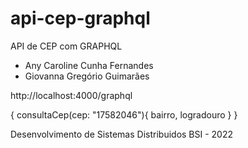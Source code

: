 # api-cep-graphql

API de CEP com GRAPHQL

- Any Caroline Cunha Fernandes
- Giovanna Gregório Guimarães

http://localhost:4000/graphql

{
  consultaCep(cep: "17582046"){
    bairro,
    logradouro
  }
}

Desenvolvimento de Sistemas Distribuidos
BSI - 2022
